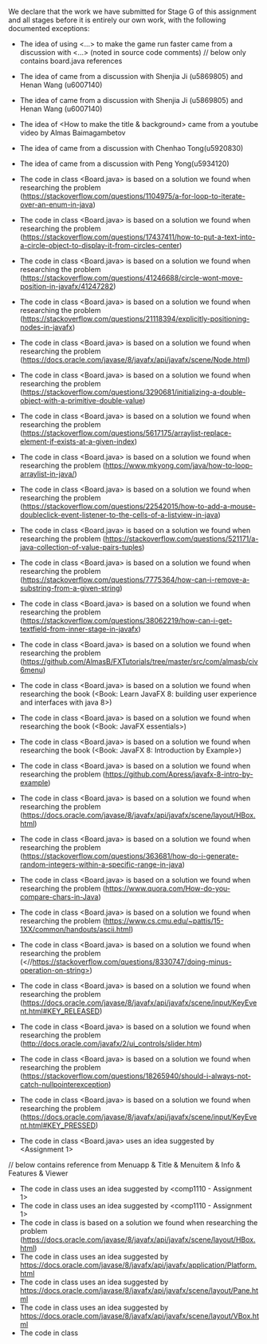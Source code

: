 We declare that the work we have submitted for Stage G of this assignment and all stages before it is entirely our own work, with the following documented exceptions:

* The idea of using <...> to make the game run faster came from a discussion with <...> (noted in source code comments)
// below only contains board.java references
* The idea of <How to record the used time> came from a discussion with Shenjia Ji (u5869805) and Henan Wang (u6007140)
* The idea of <How to show inner window> came from a discussion with Shenjia Ji (u5869805) and Henan Wang (u6007140)
* The idea of <How to make the title & background> came from a youtube video by Almas Baimagambetov
* The idea of <How to design the difficulty slider> came from a discussion with Chenhao Tong(u5920830)
* The idea of <How to reload the image after operation> came from a discussion with Peng Yong(u5934120)

* The code in class <Board.java> is based on a solution we found when researching the problem (<https://stackoverflow.com/questions/1104975/a-for-loop-to-iterate-over-an-enum-in-java>)
* The code in class <Board.java> is based on a solution we found when researching the problem (<https://stackoverflow.com/questions/17437411/how-to-put-a-text-into-a-circle-object-to-display-it-from-circles-center>)
* The code in class <Board.java> is based on a solution we found when researching the problem (<https://stackoverflow.com/questions/41246688/circle-wont-move-position-in-javafx/41247282>)
* The code in class <Board.java> is based on a solution we found when researching the problem (<https://stackoverflow.com/questions/21118394/explicitly-positioning-nodes-in-javafx>)
* The code in class <Board.java> is based on a solution we found when researching the problem (<https://docs.oracle.com/javase/8/javafx/api/javafx/scene/Node.html>)
* The code in class <Board.java> is based on a solution we found when researching the problem (<https://stackoverflow.com/questions/3290681/initializing-a-double-object-with-a-primitive-double-value>)
* The code in class <Board.java> is based on a solution we found when researching the problem (<https://stackoverflow.com/questions/5617175/arraylist-replace-element-if-exists-at-a-given-index>)
* The code in class <Board.java> is based on a solution we found when researching the problem (<https://www.mkyong.com/java/how-to-loop-arraylist-in-java/>)
* The code in class <Board.java> is based on a solution we found when researching the problem (<https://stackoverflow.com/questions/22542015/how-to-add-a-mouse-doubleclick-event-listener-to-the-cells-of-a-listview-in-java>)
* The code in class <Board.java> is based on a solution we found when researching the problem (<https://stackoverflow.com/questions/521171/a-java-collection-of-value-pairs-tuples>)
* The code in class <Board.java> is based on a solution we found when researching the problem (<https://stackoverflow.com/questions/7775364/how-can-i-remove-a-substring-from-a-given-string>)
* The code in class <Board.java> is based on a solution we found when researching the problem (<https://stackoverflow.com/questions/38062219/how-can-i-get-textfield-from-inner-stage-in-javafx>)
* The code in class <Board.java> is based on a solution we found when researching the problem (<https://github.com/AlmasB/FXTutorials/tree/master/src/com/almasb/civ6menu>)
* The code in class <Board.java> is based on a solution we found when researching the book (<Book: Learn JavaFX 8: building user experience and interfaces with java 8>)
* The code in class <Board.java> is based on a solution we found when researching the book (<Book: JavaFX essentials>)
* The code in class <Board.java> is based on a solution we found when researching the book (<Book: JavaFX 8: Introduction by Example>)
* The code in class <Board.java> is based on a solution we found when researching the problem (<https://github.com/Apress/javafx-8-intro-by-example>)
* The code in class <Board.java> is based on a solution we found when researching the problem (<https://docs.oracle.com/javase/8/javafx/api/javafx/scene/layout/HBox.html>)
* The code in class <Board.java> is based on a solution we found when researching the problem (<https://stackoverflow.com/questions/363681/how-do-i-generate-random-integers-within-a-specific-range-in-java>)
* The code in class <Board.java> is based on a solution we found when researching the problem (<https://www.quora.com/How-do-you-compare-chars-in-Java>)
* The code in class <Board.java> is based on a solution we found when researching the problem (<https://www.cs.cmu.edu/~pattis/15-1XX/common/handouts/ascii.html>)
* The code in class <Board.java> is based on a solution we found when researching the problem (<//https://stackoverflow.com/questions/8330747/doing-minus-operation-on-string>)
* The code in class <Board.java> is based on a solution we found when researching the problem (<https://docs.oracle.com/javase/8/javafx/api/javafx/scene/input/KeyEvent.html#KEY_RELEASED>)
* The code in class <Board.java> is based on a solution we found when researching the problem (<http://docs.oracle.com/javafx/2/ui_controls/slider.htm>)
* The code in class <Board.java> is based on a solution we found when researching the problem (<https://stackoverflow.com/questions/18265940/should-i-always-not-catch-nullpointerexception>)
* The code in class <Board.java> is based on a solution we found when researching the problem (<https://docs.oracle.com/javase/8/javafx/api/javafx/scene/input/KeyEvent.html#KEY_PRESSED>)
* The code in class <Board.java> uses an idea suggested by <Assignment 1>

// below contains reference from Menuapp & Title & Menuitem & Info & Features & Viewer
* The code in class <MenuApp> uses an idea suggested by <comp1110 - Assignment 1>
* The code in class <Viewer> uses an idea suggested by <comp1110 - Assignment 1>
* The code in class <Viewer> is based on a solution we found when researching the problem (https://docs.oracle.com/javase/8/javafx/api/javafx/scene/layout/HBox.html)
* The code in class <MenuApp> uses an idea suggested by <https://docs.oracle.com/javase/8/javafx/api/javafx/application/Platform.html>
* The code in class <MenuApp> uses an idea suggested by <https://docs.oracle.com/javase/8/javafx/api/javafx/scene/layout/Pane.html>
* The code in class <MenuApp> uses an idea suggested by <https://docs.oracle.com/javase/8/javafx/api/javafx/scene/layout/VBox.html>
* The code in class <Title> uses an idea suggested by <http://docs.oracle.com/javafx/2/text/jfxpub-text.htm>
* The code in class <MenuItem> uses an idea suggested by <https://docs.oracle.com/javase/8/javafx/api/javafx/scene/text/Text.html>
* The code in class <MenuItem> uses an idea suggested by <https://docs.oracle.com/javase/8/javafx/api/javafx/scene/shape/Polygon.html>
* The code in class <MenuItem> uses an idea suggested by <https://docs.oracle.com/javase/8/javafx/api/javafx/scene/effect/GaussianBlur.html>
* The code in class <MenuItem> uses an idea suggested by <http://docs.oracle.com/javafx/2/events/KeyboardExample.java.htm>
* The code in class <MenuItem> uses an idea suggested by <https://stackoverflow.com/questions/31572889/conditional-binding>
* The code in class <MenuItem> uses an idea suggested by <http://docs.oracle.com/javafx/2/events/convenience_methods.htm>
* Thanks to the YouTuber Almas Baimagambetov and below is the link for his video:
  <https://www.youtube.com/watch?v=N2EmtYGLh4U&index=1&list=PL4h6ypqTi3RQWPZfR6t73rxZK_TFkyURe>
* 3 Menu classes are based on
* https://github.com/AlmasB/FXTutorials/tree/master/src/com/almasb/civ6menu
* Info & Features classes are similar to the construction of Menu class

// references for tests:
* The idea of <How to write tests> came from a discussion with <Wenjun Yang u6251843>
* The code in class <MenuAppTest> uses an idea suggested by <https://stackoverflow.com/questions/18429422/basic-junit-test-for-javafx-8>
* The code in class <IsPegTest> uses an idea suggested by <https://stackoverflow.com/questions/363681/how-do-i-generate-random-integers-within-a-specific-range-in-java>

//below contains StepGame.java-task9, SelectionSorter.java and RotateAndReverseTest, GetCoordinateTest references
* The code in class <SelectionSorter.java> is based on a solution we found in BIG JAVA: Early Objects written by CAY HORSTMANN
* The code in class <GetCoordinateTest> uses an idea suggested by comp1110.lectures.S03
* The code in class <RotateAndReverseTest> uses an idea suggested by comp1110.lectures.S03

//below contains Alphabet.java, TaskSixHelpers.java references
* The code in class <TaskSixHelpers> uses an idea suggested by comp1110.lectures.S03 and Class <PiecePlacementWellFormed>
* The code in <Alphabet> got idea from 1110_assignment_1 Class <Mask>

Signed: Shiqin Huo (u5949730), Wenjun Yang (u6251843), and Xiangyi Luo (u6162693)

